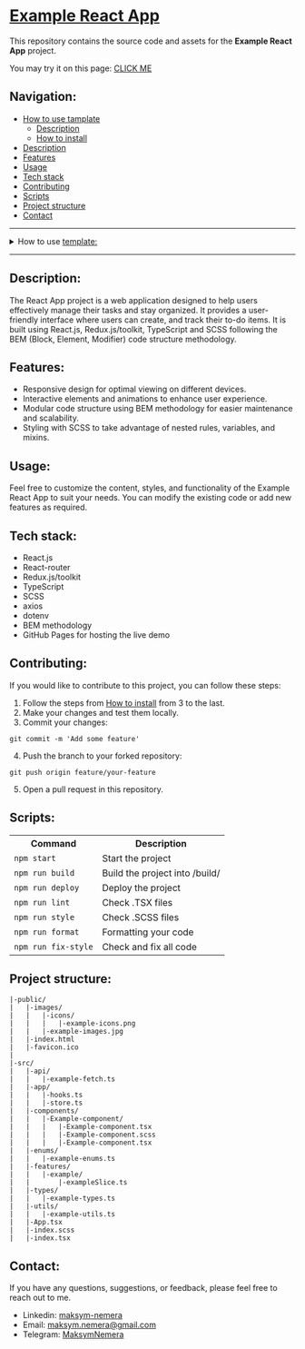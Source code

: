 # [Example React App](https://maksym-nemera.github.io/<your-repository>/)

This repository contains the source code and assets for the **Example React App** project.

You may try it on this page: [CLICK ME](https://maksym-nemera.github.io/<your-repository>/)

## Navigation:

- [How to use tamplate](#how-to-use-template)
  - [Description](#description-template)
  - [How to install](#how-to-install)
- [Description](#description)
- [Features](#features)
- [Usage](#usage)
- [Tech stack](#tech-stack)
- [Contributing](#contributing)
- [Scripts](#scripts)
- [Project structure](#project-structure)
- [Contact](#contact)

---

<details>
<summary><a id="how-to-use-template">How to use <a href="https://github.com/maksym-nemera/react-ts_template">template:</a></a></summary>

This [repository](https://github.com/maksym-nemera/react-ts_template) contains the template code and assets for the **React App** projects.

You may try it on this page: [CLICK ME](https://maksym-nemera.github.io/react-ts_template/)

### <a id="description-template">Description:</a>

This template is designed to create various types of react apps using **_React.js_**, **_CSS/SCSS_**, and **_TS_**. It includes specialized checkers such as **ESLint**, **StyleLint**, and **Prettier** for code formatting, and uses **EditorConfig** to standardize the entire project. The project is built with **react-scripts**. In addition, it has **Husky** and **Lint-Staged** configured to detect and prevent errors during the commit.

This template can be used to create attractive React apps with modern design and good code structure. Additional improvements and customizations can be added to meet specific project requirements.

## <a id="how-to-install">How to install:</a>

1. Click '**Use this template**' => then click '**Create a new repository**'.
2. Add a name to your new repository => then click '**Create repository**'.
3. Click '**<>Code**' => then copy your '**HTTPS**' or '**SSH**' URL.
4. Clone your repository in your projects folder

```shell
git clone https://github.com/your-username/your-repository.git
```

5. Navigate to the project directory:

```shell
cd your-repository
```

6. **Use nvm version 20**:

```shell
nvm use 20
```

7. Install packages:

```shell
npm i
```

8. Build your project:

```shell
npm run build
```

9. Start the project:

```shell
npm run start
```

10. Update README.md.
</details>

---

## <a id="description">Description:</a>

The React App project is a web application designed to help users effectively manage their tasks and stay organized. It provides a user-friendly interface where users can create, and track their to-do items. It is built using React.js, Redux.js/toolkit, TypeScript and SCSS following the BEM (Block, Element, Modifier) code structure methodology.

## <a id="features">Features:</a>

- Responsive design for optimal viewing on different devices.
- Interactive elements and animations to enhance user experience.
- Modular code structure using BEM methodology for easier maintenance and scalability.
- Styling with SCSS to take advantage of nested rules, variables, and mixins.

## <a id="usage">Usage:</a>

Feel free to customize the content, styles, and functionality of the Example React App to suit your needs. You can modify the existing code or add new features as required.

## <a id="tech-stack">Tech stack:</a>

- React.js
- React-router
- Redux.js/toolkit
- TypeScript
- SCSS
- axios
- dotenv
- BEM methodology
- GitHub Pages for hosting the live demo

## <a id="contributing">Contributing:</a>

If you would like to contribute to this project, you can follow these steps:

1. Follow the steps from [How to install](#how-to-install) from 3 to the last.
2. Make your changes and test them locally.
3. Commit your changes:

```shell
git commit -m 'Add some feature'
```

4. Push the branch to your forked repository:

```shell
git push origin feature/your-feature
```

5. Open a pull request in this repository.

## <a id="scripts">Scripts:</a>

<table>
    <tr>
        <th>Command</th>
        <th>Description</th>
    </tr>
    <tr>
        <td><code>npm start</code></td>
        <td>Start the project</td>
    </tr>
    <tr>
        <td><code>npm run build</code></td>
        <td>Build the project into /build/</td>
    </tr>
    <tr>
        <td><code>npm run deploy</code></td>
        <td>Deploy the project</td>
    </tr>
    <tr>
        <td><code>npm run lint</code></td>
        <td>Check .TSX files</td>
    </tr>
    <tr>
        <td><code>npm run style</code></td>
        <td>Check .SCSS files</td>
    </tr>
    <tr>
        <td><code>npm run format</code></td>
        <td>Formatting your code</td>
    </tr>
    <tr>
        <td><code>npm run fix-style</code></td>
        <td>Check and fix all code</td>
    </tr>
</table>

## <a id="project-structure">Project structure:</a>

```
|-public/
|	|-images/
|	|	|-icons/
|	|	|	|-example-icons.png
|	|	|-example-images.jpg
|	|-index.html
|	|-favicon.ico
|
|-src/
|	|-api/
|	|	|-example-fetch.ts
|	|-app/
|	|	|-hooks.ts
|	|	|-store.ts
|	|-components/
|	|	|-Example-component/
|	|	|	|-Example-component.tsx
|	|	|	|-Example-component.scss
|	|	|	|-Example-component.tsx
|	|-enums/
|	|	|-example-enums.ts
|	|-features/
|	|	|-example/
|	|		|-exampleSlice.ts
|	|-types/
|	|	|-example-types.ts
|	|-utils/
|	|	|-example-utils.ts
|	|-App.tsx
|	|-index.scss
|	|-index.tsx
```

## <a id="contact">Contact:</a>

If you have any questions, suggestions, or feedback, please feel free to reach out to me.

- Linkedin: [maksym-nemera](https://www.linkedin.com/in/maksym-nemera/)
- Email: [maksym.nemera@gmail.com](mailto:maksym.nemera@gmail.com)
- Telegram: [MaksymNemera](https://t.me/MaksymNemera)
